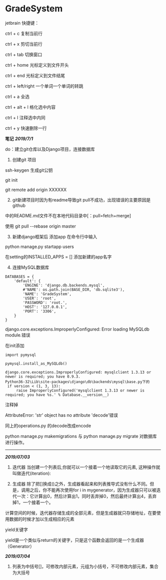 # GradeSystem

jetbrain 快捷键：

ctrl + c 复制当前行

ctrl + x 剪切当前行

ctrl + tab 切换窗口

ctrl + home 光标定义到文件开头

ctrl + end 光标定义到文件结尾

ctrl + left/right 一个单词一个单词的转跳

ctrl + a 全选

ctrl + alt + l 格化选中内容

ctrl + l 注释选中内同

ctrl + y 快速删除一行

**笔记**
***2019/7/1***

do：建立git仓库以及Django项目，连接数据库

1. 创建git 项目

ssh-keygen 生成git公钥

git init

git remote add origin XXXXXX


2. git新建项目时因为有readme导致git pull不成功，出现错误的主要原因是github

中的README.md文件不在本地代码目录中[：pull=fetch+merge]

使用 git pull --rebase origin master 



3. 新建django框架后 添加app 在命令行中输入

python manage.py startapp users

在setting的INSTALLED_APPS = [] 添加新建的app名字



4. 连接MySQL数据库
```
DATABASES = {
    'default': {
        'ENGINE': 'django.db.backends.mysql',
        #'NAME': os.path.join(BASE_DIR, 'db.sqlite3'),
        'NAME': 'GradeSystem',
        'USER': 'root',
        'PASSWORD': 'root.',
        'HOST': '127.0.0.1',
        'PORT': '3306',
    }
}
```


django.core.exceptions.ImproperlyConfigured: Error loading MySQLdb module.错误

在init添加
```
import pymysql

pymysql.install_as_MySQLdb()
```
```
django.core.exceptions.ImproperlyConfigured: mysqlclient 1.3.13 or newer is required; you have 0.9.3.
Python36-32\Lib\site-packages\django\db\backends\mysql\base.py下的 
 if version < (1, 3, 13):
     raise ImproperlyConfigured('mysqlclient 1.3.13 or newer is required; you have %s.' % Database.__version__)
```
注释掉



AttributeError: 'str' object has no attribute 'decode'错误

同上的operations.py 的decode改成encode

python manage.py makemigrations  与 python manage.py migrate 对数据库进行操作。

******

***2019/07/03***
1. 迭代器
当创建一个列表后,你就可以一个接着一个地读取它的元素, 这种操作就叫做迭代(iteration):

2. 生成器
除了把[]换成()之外，生成器看起来和列表推导式没有什么不同。但是，调用之后，你不能再次使用for i in mygenerator，因为生成器只可以被迭代一次：它计算出0，然后计算出1，同时丢弃掉0，然后最终计算出4，丢弃掉1，一个接着一个。

计算空间的时候，迭代器存储生成的全部元素，但是生成器就只存储地址，在要使用数据的时候才加以生成相应的元素

yield关键字

yield是一个类似与return的关键字，只是这个函数会返回的是一个生成器（Generator）

***2019/07/04***

1.  列表为中括号[]，可修改内部元素，元组为小括号，不可修改内部元素，集合为大括号
